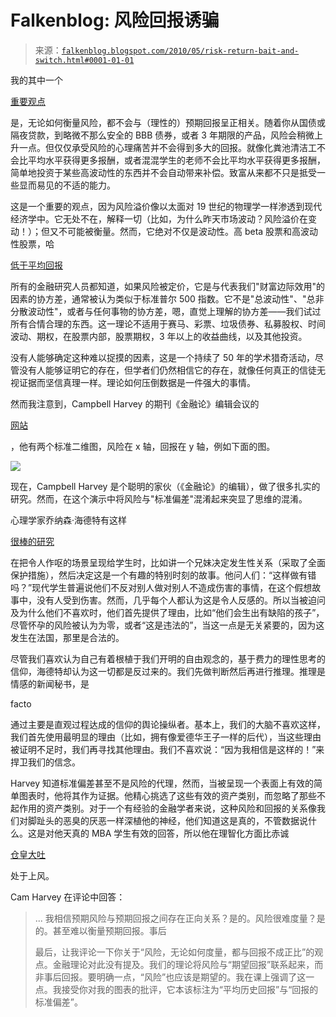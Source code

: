 <!--yml

category: 未分类

date: 2024-05-12 21:31:45

-->

# Falkenblog: 风险回报诱骗

> 来源：[`falkenblog.blogspot.com/2010/05/risk-return-bait-and-switch.html#0001-01-01`](http://falkenblog.blogspot.com/2010/05/risk-return-bait-and-switch.html#0001-01-01)

我的其中一个

[重要观点](http://www.efalken.com/video/index.html)

是，无论如何衡量风险，都不会与（理性的）预期回报呈正相关。随着你从国债或隔夜贷款，到略微不那么安全的 BBB 债券，或者 3 年期限的产品，风险会稍微上升一点。但仅仅承受风险的心理痛苦并不会得到多大的回报。就像化粪池清洁工不会比平均水平获得更多报酬，或者混混学生的老师不会比平均水平获得更多报酬，简单地投资于某些高波动性的东西并不会自动带来补偿。致富从来都不只是抵受一些显而易见的不适的能力。

这是一个重要的观点，因为风险溢价像以太面对 19 世纪的物理学一样渗透到现代经济学中。它无处不在，解释一切（比如，为什么昨天市场波动？风险溢价在变动！）；但又不可能被衡量。然而，它绝对不仅是波动性。高 beta 股票和高波动性股票，哈

[低于平均回报](http://www.cxoadvisory.com/volatility-effects/low-risk-and-high-return/)

所有的金融研究人员都知道，如果风险被定价，它是与代表我们"财富边际效用"的因素的协方差，通常被认为类似于标准普尔 500 指数。它不是"总波动性"、"总非分散波动性"，或者与任何事物的协方差，嗯，直觉上理解的协方差——我们试过所有合情合理的东西。这一理论不适用于赛马、彩票、垃圾债券、私募股权、时间波动、期权，在股票内部，股票期权，3 年以上的收益曲线，以及其他投资。

没有人能够确定这种难以捉摸的因素，这是一个持续了 50 年的学术猎奇活动，尽管没有人能够证明它的存在，但学者们仍然相信它的存在，就像任何真正的信徒无视证据而坚信真理一样。理论如何压倒数据是一件强大的事情。

然而我注意到，Campbell Harvey 的期刊《金融论》编辑会议的

[网站](http://www.duke.edu/~charvey/Classes/ba350/history/history.htm)

，他有两个标准二维图，风险在 x 轴，回报在 y 轴，例如下面的图。

![](https://blogger.googleusercontent.com/img/b/R29vZ2xl/AVvXsEj8LVSxnop5EVhaYYyTFggBFji-xUpUQdupSr7PYESBL6ktNP6m5sT_Kdc9Y57qF6KlGjjHMyMIvwKYrsdcDKB2SUPWpNiqOa_KrkND4lzQF9EoJDrxf2KBRI5TSrSdhJk8Fa_9YQ/s1600/wtf.gif)

现在，Campbell Harvey 是个聪明的家伙（《金融论》的编辑），做了很多扎实的研究。然而，在这个演示中将风险与"标准偏差"混淆起来突显了思维的混淆。

心理学家乔纳森·海德特有这样

[很棒的研究](http://www.psychologytoday.com/blog/experiments-in-philosophy/200804/what-s-the-matter-little-brothersister-action)

在把令人作呕的场景呈现给学生时，比如讲一个兄妹决定发生性关系（采取了全面保护措施），然后决定这是一个有趣的特别时刻的故事。他问人们：“这样做有错吗？”现代学生普遍说他们不反对别人做对别人不造成伤害的事情，在这个假想故事中，没有人受到伤害。然而，几乎每个人都认为这是令人反感的。所以当被迫问及为什么他们不喜欢时，他们首先提供了理由，比如“他们会生出有缺陷的孩子”，尽管怀孕的风险被认为为零，或者“这是违法的”，当这一点是无关紧要的，因为这发生在法国，那里是合法的。

尽管我们喜欢认为自己有着根植于我们开明的自由观念的，基于费力的理性思考的信仰，海德特却认为这一切都是反过来的。我们先做判断然后再进行推理。推理是情感的新闻秘书，是

facto

通过主要是直观过程达成的信仰的舆论操纵者。基本上，我们的大脑不喜欢这样，我们首先使用最明显的理由（比如，拥有像爱德华王子一样的后代），当这些理由被证明不足时，我们再寻找其他理由。我们不喜欢说：“因为我相信是这样的！”来捍卫我们的信念。

Harvey 知道标准偏差甚至不是风险的代理，然而，当被呈现一个表面上有效的简单图表时，他将其作为证据。他精心挑选了这些有效的资产类别，而忽略了那些不起作用的资产类别。对于一个有经验的金融学者来说，这种风险和回报的关系像我们对脚趾头的恶臭的厌恶一样深植他的神经，他们知道这是真的，不管数据说什么。这是对他天真的 MBA 学生有效的回答，所以他在理智化方面比赤诚

[仓皇大吐](http://en.wikipedia.org/wiki/Homunculus)

处于上风。

Cam Harvey 在评论中回答：

> ... 我相信预期风险与预期回报之间存在正向关系？是的。风险很难度量？是的。甚至难以衡量预期回报。事后
> 
> 最后，让我评论一下你关于“风险，无论如何度量，都与回报不成正比”的观点。金融理论对此没有提及。我们的理论将风险与“期望回报”联系起来，而非事后回报。要明确一点，“风险”也应该是期望的。我在课上强调了这一点。我接受你对我的图表的批评，它本该标注为“平均历史回报”与“回报的标准偏差”。
